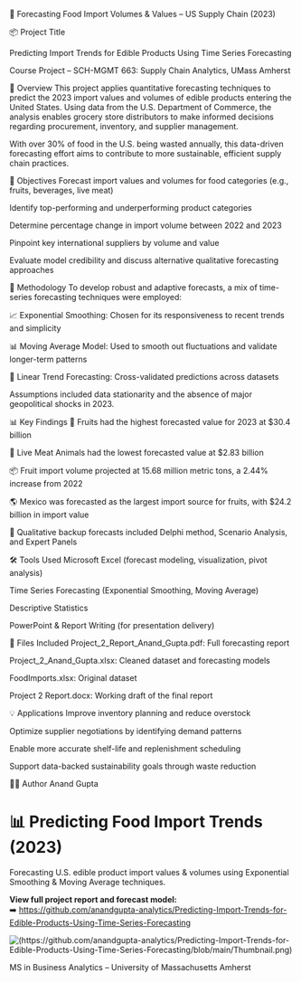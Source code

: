 🍎 Forecasting Food Import Volumes & Values – US Supply Chain (2023)

📦 Project Title

Predicting Import Trends for Edible Products Using Time Series Forecasting

Course Project – SCH-MGMT 663: Supply Chain Analytics, UMass Amherst

📌 Overview
This project applies quantitative forecasting techniques to predict the 2023 import values and volumes of edible products entering the United States. Using data from the U.S. Department of Commerce, the analysis enables grocery store distributors to make informed decisions regarding procurement, inventory, and supplier management.

With over 30% of food in the U.S. being wasted annually, this data-driven forecasting effort aims to contribute to more sustainable, efficient supply chain practices.

🎯 Objectives
Forecast import values and volumes for food categories (e.g., fruits, beverages, live meat)

Identify top-performing and underperforming product categories

Determine percentage change in import volume between 2022 and 2023

Pinpoint key international suppliers by volume and value

Evaluate model credibility and discuss alternative qualitative forecasting approaches

🧮 Methodology
To develop robust and adaptive forecasts, a mix of time-series forecasting techniques were employed:

📈 Exponential Smoothing: Chosen for its responsiveness to recent trends and simplicity

📊 Moving Average Model: Used to smooth out fluctuations and validate longer-term patterns

🧮 Linear Trend Forecasting: Cross-validated predictions across datasets

Assumptions included data stationarity and the absence of major geopolitical shocks in 2023.

📊 Key Findings
🥭 Fruits had the highest forecasted value for 2023 at $30.4 billion

🐄 Live Meat Animals had the lowest forecasted value at $2.83 billion

📦 Fruit import volume projected at 15.68 million metric tons, a 2.44% increase from 2022

🌎 Mexico was forecasted as the largest import source for fruits, with $24.2 billion in import value

🧠 Qualitative backup forecasts included Delphi method, Scenario Analysis, and Expert Panels

🛠 Tools Used
Microsoft Excel (forecast modeling, visualization, pivot analysis)

Time Series Forecasting (Exponential Smoothing, Moving Average)

Descriptive Statistics

PowerPoint & Report Writing (for presentation delivery)

📁 Files Included
Project_2_Report_Anand_Gupta.pdf: Full forecasting report

Project_2_Anand_Gupta.xlsx: Cleaned dataset and forecasting models

FoodImports.xlsx: Original dataset

Project 2 Report.docx: Working draft of the final report

💡 Applications
Improve inventory planning and reduce overstock

Optimize supplier negotiations by identifying demand patterns

Enable more accurate shelf-life and replenishment scheduling

Support data-backed sustainability goals through waste reduction

👨‍💻 Author
Anand Gupta


# 📊 Predicting Food Import Trends (2023)

Forecasting U.S. edible product import values & volumes using Exponential Smoothing & Moving Average techniques.  

**View full project report and forecast model:**  
➡️ https://github.com/anandgupta-analytics/Predicting-Import-Trends-for-Edible-Products-Using-Time-Series-Forecasting

![(https://github.com/anandgupta-analytics/Predicting-Import-Trends-for-Edible-Products-Using-Time-Series-Forecasting/blob/main/Thumbnail.png)](https://raw.githubusercontent.com/anandgupta-analytics/Predicting-Import-Trends-for-Edible-Products-Using-Time-Series-Forecasting/main/assets/forecast-thumbnail.png)

MS in Business Analytics – University of Massachusetts Amherst
